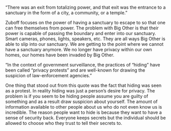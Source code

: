 “There was an exit from totalizing power, and that exit was the entrance to a sanctuary in the form of a city, a community, or a temple.”

Zuboff focuses on the power of having a sanctuary to escape to so that one can free themselves from power. The problem with Big Other is that their power is capable of passing the boundary and enter into our sanctuary. Smart cameras, phones, lights, speakers, etc. They are all ways Big Other is able to slip into our sanctuary. We are getting to the point where we cannot have a sanctuary anymore. We no longer have privacy within our own homes, our homes have been invaded by Big Other.

“In the context of government surveillance, the practices of “hiding” have been called “privacy protests” and are well-known for drawing the suspicion of law-enforcement agencies.”

One thing that stood out from this quote was the fact that hiding was seen as a protest. In reality hiding was just a person’s desire for privacy. The problem is if you seem to be hiding people assume you are guilty of something and as a result draw suspicion about yourself. The amount of information available to other people about us who do not even know us is incredible. The reason people want to hide is because they want to have a sense of security back. Everyone keeps secrets but the individual should be allowed to choose who they trust to tell their secrets to.